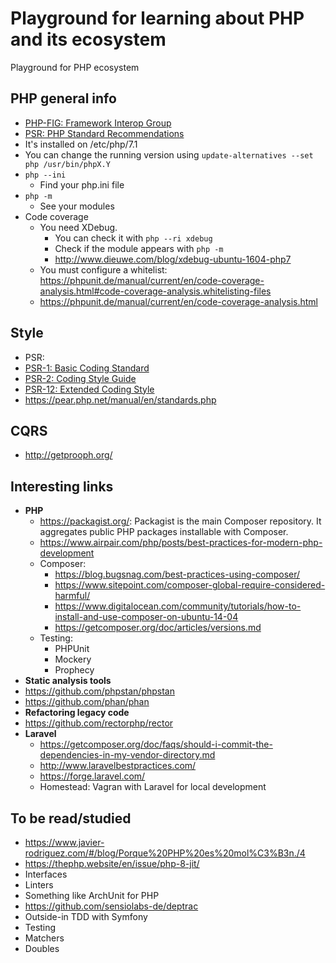 # Playground for learning about PHP and its ecosystem
Playground for PHP ecosystem

## PHP general info
* [PHP-FIG: Framework Interop Group](https://www.php-fig.org/)
 * [PSR: PHP Standard Recommendations](https://www.php-fig.org/psr/)
* It's installed on /etc/php/7.1
* You can change the running version using `update-alternatives --set php /usr/bin/phpX.Y`
* `php --ini`
  * Find your php.ini file
* `php -m`
  * See your modules
* Code coverage
  * You need XDebug.
    * You can check it with `php --ri xdebug`
    * Check if the module appears with `php -m`
    * http://www.dieuwe.com/blog/xdebug-ubuntu-1604-php7
  * You must configure a whitelist: https://phpunit.de/manual/current/en/code-coverage-analysis.html#code-coverage-analysis.whitelisting-files
  * https://phpunit.de/manual/current/en/code-coverage-analysis.html

## Style
* PSR:
 * [PSR-1: Basic Coding Standard](https://www.php-fig.org/psr/psr-1/)
 * [PSR-2: Coding Style Guide](https://www.php-fig.org/psr/psr-2/)
 * [PSR-12: Extended Coding Style](https://www.php-fig.org/psr/psr-12/)
* https://pear.php.net/manual/en/standards.php

## CQRS
* http://getprooph.org/

## Interesting links
* **PHP**
    * https://packagist.org/: Packagist is the main Composer repository. It aggregates public PHP packages installable with Composer.
    * https://www.airpair.com/php/posts/best-practices-for-modern-php-development
    * Composer:
        * https://blog.bugsnag.com/best-practices-using-composer/
        * https://www.sitepoint.com/composer-global-require-considered-harmful/
        * https://www.digitalocean.com/community/tutorials/how-to-install-and-use-composer-on-ubuntu-14-04
        * https://getcomposer.org/doc/articles/versions.md
    * Testing:
        * PHPUnit
        * Mockery
        * Prophecy
* **Static analysis tools**
 * https://github.com/phpstan/phpstan
 * https://github.com/phan/phan
* **Refactoring legacy code**
 * https://github.com/rectorphp/rector
* **Laravel**
    * https://getcomposer.org/doc/faqs/should-i-commit-the-dependencies-in-my-vendor-directory.md
    * http://www.laravelbestpractices.com/
    * https://forge.laravel.com/
    * Homestead: Vagran with Laravel for local development

## To be read/studied
* https://www.javier-rodriguez.com/#/blog/Porque%20PHP%20es%20mol%C3%B3n./4
* https://thephp.website/en/issue/php-8-jit/
* Interfaces
* Linters
* Something like ArchUnit for PHP
 * https://github.com/sensiolabs-de/deptrac
* Outside-in TDD with Symfony
* Testing
 * Matchers
 * Doubles
